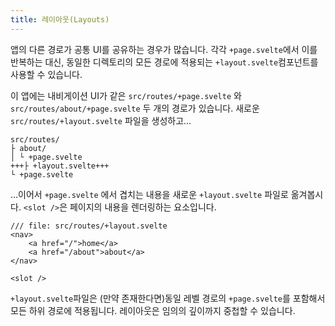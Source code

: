 ```yaml
---
title: 레이아웃(Layouts)
---
```


앱의 다른 경로가 공통 UI를 공유하는 경우가 많습니다. 각각 `+page.svelte`에서 이를 반복하는 대신, 동일한 디렉토리의 모든 경로에 적용되는 `+layout.svelte`컴포넌트를 사용할 수 있습니다.

이 앱에는 내비게이션 UI가 같은 `src/routes/+page.svelte` 와 `src/routes/about/+page.svelte` 두 개의 경로가 있습니다. 새로운 `src/routes/+layout.svelte` 파일을 생성하고...

```
src/routes/
├ about/
│ └ +page.svelte
+++├ +layout.svelte+++
└ +page.svelte
```

...이어서 `+page.svelte` 에서 겹치는 내용을 새로운 `+layout.svelte` 파일로 옮겨봅시다. `<slot />`은 페이지의 내용을 렌더링하는 요소입니다.

```svelte
/// file: src/routes/+layout.svelte
<nav>
	<a href="/">home</a>
	<a href="/about">about</a>
</nav>

<slot />
```

`+layout.svelte`파일은 (만약 존재한다면)동일 레벨 경로의 `+page.svelte`를 포함해서 모든 하위 경로에 적용됩니다. 레이아웃은 임의의 깊이까지 중첩할 수 있습니다.
